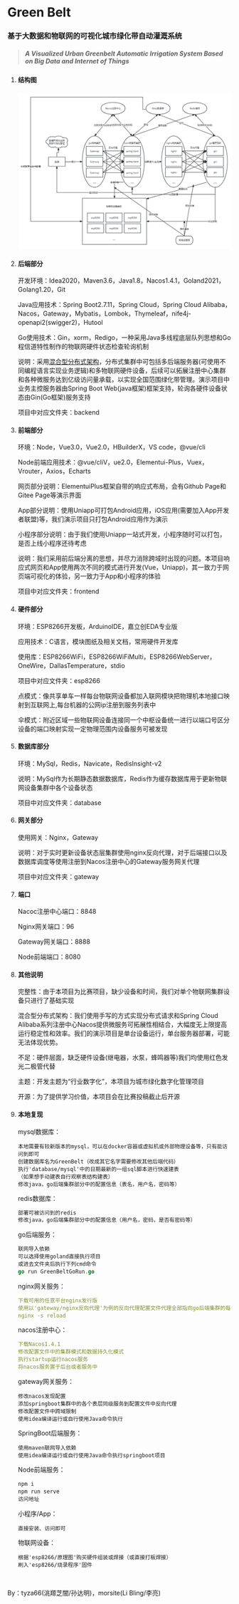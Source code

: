 # Green Belt
### 基于大数据和物联网的可视化城市绿化带自动灌溉系统
> ##### *A Visualized Urban Greenbelt Automatic Irrigation System Based on Big Data and Internet of Things*
>

1. #### 结构图

   #### ![架构图](./文档/架构图.png)

2. #### 后端部分

   开发环境：Idea2020，Maven3.6，Java1.8，Nacos1.4.1，Goland2021，Golang1.20，Git

   Java应用技术：Spring Boot2.7.11，Spring Cloud，Spring Cloud Alibaba，Nacos，Gateway，Mybatis，Lombok，Thymeleaf，nife4j-openapi2(swigger2)，Hutool

   Go使用技术：Gin，xorm，Redigo，一种采用Java多线程底层队列思想和Go程信道特性制作的物联网硬件状态检查轮询机制

   说明：采用[混合型分布式架构](#其他说明)，分布式集群中可包括多后端服务器(可使用不同编程语言实现业务逻辑)和多物联网硬件设备，后续可以拓展注册中心集群和各种微服务达到亿级访问量承载，以实现全国范围绿化带管理。演示项目中业务主控服务器由Spring Boot Web(java框架)框架支持，轮询各硬件设备状态由Gin(Go框架)服务支持

   项目中对应文件夹：backend

3. #### 前端部分

   环境：Node，Vue3.0，Vue2.0，HBuilderX，VS code，@vue/cli

   Node前端应用技术：@vue/cliV，ue2.0，Elementui-Plus，Vuex，Vrouter，Axios，Echarts

   网页部分说明：ElementuiPlus框架自带的响应式布局，会有Github Page和Gitee Page等演示界面

   App部分说明：使用Uniapp可打包Android应用，iOS应用(需要加入App开发者联盟)等，我们演示项目只打包Android应用作为演示

   小程序部分说明：由于我们使用Uniapp一站式开发，小程序随时可以打包，是否上线小程序还待考虑

   说明：我们采用前后端分离的思想，并尽力消除跨域时出现的问题。本项目响应式网页和App使用两次不同的模式进行开发(Vue，Uniapp)，其一致力于网页端可视化的体验，另一致力于App和小程序的体验

   项目中对应文件夹：frontend

4. #### 硬件部分

   环境：ESP8266开发板，ArduinoIDE，嘉立创EDA专业版

   应用技术：C语言，模块图纸及相关文档，常用硬件开发库

   使用库：ESP8266WiFi，ESP8266WiFiMulti，ESP8266WebServer，OneWire，DallasTemperature，stdio

   项目中对应文件夹：esp8266

   点模式：像共享单车一样每台物联网设备都加入联网模块把物理机本地接口映射到互联网上,每台机器的公网ip注册到服务列表中

   伞模式：附近区域一些物联网设备连接同一个中枢设备统一进行以端口号区分设备的端口映射实现一定物理范围内设备服务可被发现

5. #### 数据库部分

   环境：MySql，Redis，Navicate，RedisInsight-v2

   说明：MySql作为长期静态数据数据库，Redis作为缓存数据库用于更新物联网设备集群中各个设备状态

   项目中对应文件夹：database

6. #### 网关部分

   使用网关：Nginx，Gateway

   说明：对于实时更新设备状态层集群使用nginx反向代理，对于后端接口以及数据库调度等使用注册到Nacos注册中心的Gateway服务网关代理

   项目中对应文件夹：gateway

7. #### 端口

   Nacoc注册中心端口：8848

   Nginx网关端口：96

   Gateway网关端口：8888

   Node前端端口：8080

8. #### 其他说明

   完整性：由于本项目为比赛项目，缺少设备和时间，我们对单个物联网集群设备只进行了基础实现

   混合型分布式架构：我们使用手写的方式实现分布式请求和Spring Cloud Alibaba系列注册中心Nacos提供微服务可拓展性相结合，大幅度无上限提高运行稳定性和效率。我们的演示项目是单台设备运行，单台服务器部署，可能无法体现优势。

   不足：硬件层面，缺乏硬件设备(继电器，水泵，蜂鸣器等)我们均使用红色发光二极管代替

   主题：开发主题为“行业数字化”，本项目为城市绿化数字化管理项目

   开源：为了提供学习价值，本项目会在比赛投稿截止后开源

9. #### 本地复现

   mysql数据库：

   ```mysql
   本地需要有较新版本的mysql，可以在docker容器或虚拟机或外部物理设备等，只有能访问到即可
   创建数据库名为GreenBelt（改成其它名字需要修改其他后端代码）
   执行'database/mysql'中的日期最新的一组sql脚本进行快速建表
   （如果想手动建表自行观察表结构建表）
   修改java，go后端集群部分中的配置信息（表名，用户名，密码等）
   ```

   redis数据库：

   ```sql
   部署可被访问到的redis
   修改java，go后端集群部分中的配置信息（用户名，密码，是否有密码等）
   ```

   go后端服务：

   ```go
   联网导入依赖
   可以选择使用goland直接执行项目
   或进去文件夹后执行下列cmd命令
   go run GreenBeltGoRun.go
   ```

   nginx网关服务：

   ```yml
   下载可用的任意平台nginx发行版
   使用以'gateway/nginx反向代理'为例的反向代理配置文件代理全部指向go后端集群的每台单机设备的地址
   nginx -s reload
   ```

   nacos注册中心：

   ```yml
   下载Nacos1.4.1
   修改配置文件中的集群模式和数据持久化模式
   执行startup运行nacos服务
   将nacos服务置于后台或者服务中
   ```

   gateway网关服务：

   ```
   修改nacos发现配置
   添加springboot集群中的各个表层同级服务到配置文件中反向代理
   修改配置文件中跨域限制
   使用idea编译运行或自行使用Java命令执行
   ```

   SpringBoot后端服务：

   ```
   使用maven联网导入依赖
   使用idea编译运行或自行使用Java命令执行springboot项目
   ```

   Node前端服务：

   ```javascript
   npm i
   npm run serve
   访问地址
   ```

   小程序/App：

   ```
   直接安装、访问即可
   ```

   物联网设备：

   ```
   根据'esp8266/原理图'购买硬件组装或焊接（或直接打板焊接）
   刷入'esp8266/烧录程序'固件
   ```

   ​

By：tyza66(洮羱芝闇/孙达明)，morsite(Li Bling/李亮)
